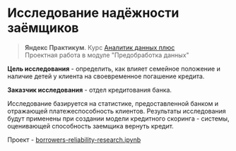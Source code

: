 # Исследование надёжности заёмщиков
> **Яндекс Практикум**. Курс [Аналитик данных плюс](https://practicum.yandex.ru/data-analyst-plus/) <br> 
> Проектная работа в модуле "Предобработка данных"

**Цель исследования** - определить, как влияет семейное положение и наличие детей у клиента на своевременное погашение кредита. 

**Заказчик исследования** - отдел кредитования банка. 

Исследование базируется на статистике, предоставленной банком и отражающей платежеспособность клиентов. Результаты исследования будут применены при создании модели кредитного скоринга - системы, оценивающей способность заемщика вернуть кредит.

Проект - [borrowers-reliability-research.ipynb](borrowers-reliability-research.ipynb)